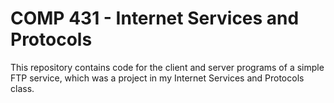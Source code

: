 # COMP 431 - Internet Services and Protocols

This repository contains code for the client and server programs of a simple FTP service, which was a project in my Internet Services and Protocols class.